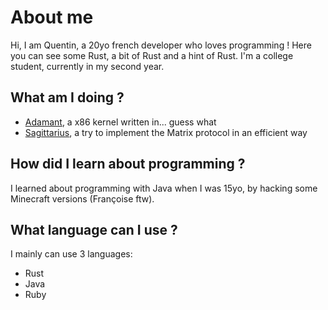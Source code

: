 # About me

Hi, I am Quentin, a 20yo french developer who loves programming ! Here you can see some Rust, a bit of Rust and a hint of Rust. I'm a college student, currently in my second year.

## What am I doing ?

- [Adamant](), a x86 kernel written in... guess what
- [Sagittarius](), a try to implement the Matrix protocol in an efficient way

## How did I learn about programming ?

I learned about programming with Java when I was 15yo, by hacking some Minecraft versions (Françoise ftw).

## What language can I use ?

I mainly can use 3 languages:

* Rust
* Java
* Ruby

